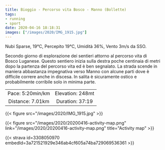 ```yaml
---
title: Bioggio - Percorso vita Bosco - Manno (Bollette) 
tags:
- running
- sport
date: 2020-04-16 18:18:31
images: ["/images/2020/IMG_1915.jpg"]
---
```


Nubi Sparse, 19°C, Percepito 19°C, Umidità 36%, Vento 3m/s da SSO.

Secondo giorno di esplorazione dei sentieri attorno al percorso vita di Bosco Luganese.
Questo sentiero inizia sulla destra poche centinaia di metri dopo la partenza del percorso vita ed è ben segnalato. 
La strada scende in maniera abbastanza impegnativa verso Manno con alcune parti dove è difficile correre anche in discesa. In salita è sicuramente ostico e probabilmente corribile solo in minima parte.

| | |
| :-: | :-: |
| Pace: 5:20min/km | Elevation: 248mt |
| Distance: 7.01km | Duration: 37:19 |

{{< figure src="/images/2020/IMG_1915.jpg" >}}

{{< figure src="/images/2020/20200416-activity-map.png" link="/images/2020/20200416-activity-map.png" title="Activity map" >}}


{{< strava id=3308050970 embedId=3a721521929e346ab4cf605a74ba729069536361 >}}
